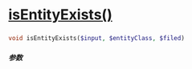 [isEntityExists()](http://twinh.github.com/widget/api/isEntityExists)
=====================================================================



### 
```php
void isEntityExists($input, $entityClass, $filed)
```

##### 参数


